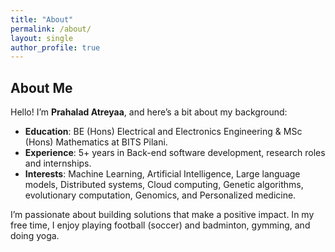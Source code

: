 ```yaml
---
title: "About"
permalink: /about/
layout: single
author_profile: true
---
```


## About Me

Hello! I’m **Prahalad Atreyaa**, and here’s a bit about my background:

- **Education**: BE (Hons) Electrical and Electronics Engineering & MSc (Hons) Mathematics at BITS Pilani.
- **Experience**: 5+ years in Back-end software development, research roles and internships.
- **Interests**: Machine Learning, Artificial Intelligence, Large language models, Distributed systems, Cloud computing, Genetic algorithms, evolutionary computation, Genomics, and Personalized medicine.

I’m passionate about building solutions that make a positive impact. In my free time, I enjoy playing football (soccer) and badminton, gymming, and doing yoga.
